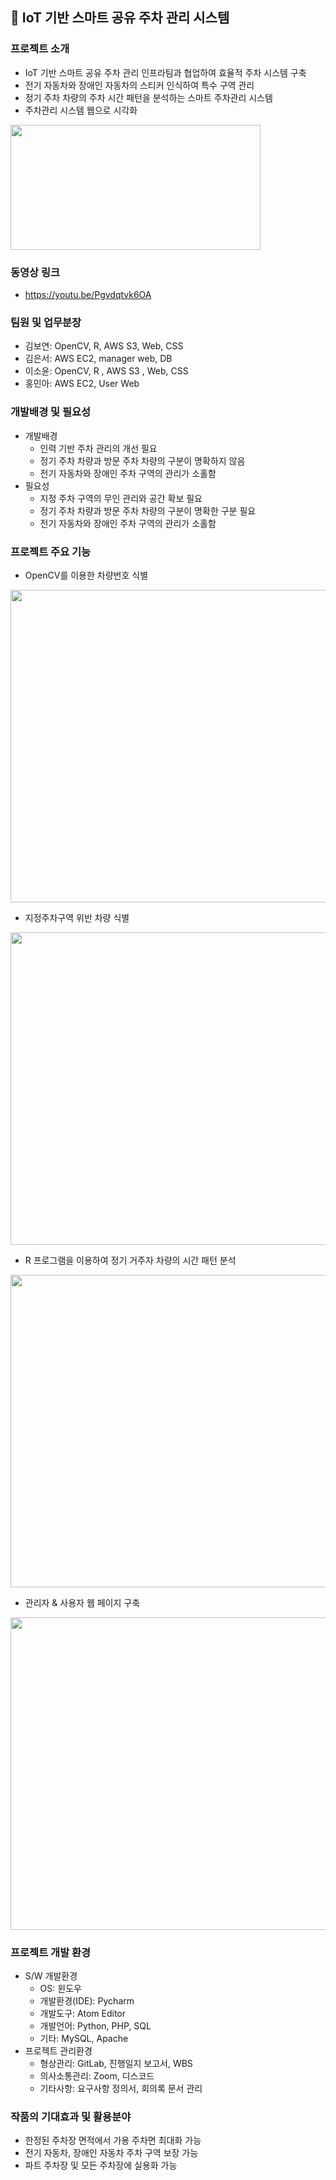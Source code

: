 ## 🚙 IoT 기반 스마트 공유 주차 관리 시스템
### 프로젝트 소개
- IoT 기반 스마트 공유 주차 관리 인프라팀과 협업하여 효율적 주차 시스템 구축
- 전기 자동차와 장애인 자동차의 스티커 인식하여 특수 구역 관리
- 정기 주차 차량의 주차 시간 패턴을 분석하는 스마트 주차관리 시스템 
- 주차관리 시스템 웹으로 시각화
<img src="https://user-images.githubusercontent.com/70560199/154003358-588b9539-a2f7-4b30-a52c-cc998b907ed1.png" width="400" height="200"/>

### 동영상 링크
  - https://youtu.be/Pgvdqtvk6OA
### 팀원 및 업무분장
  - 김보연: OpenCV, R, AWS S3, Web, CSS
  - 김은서: AWS EC2, manager web, DB 
  - 이소윤: OpenCV, R , AWS S3 , Web, CSS
  - 홍민아: AWS EC2, User Web
### 개발배경 및 필요성
- 개발배경
	- 인력 기반 주차 관리의 개선 필요 
	- 정기 주차 차량과 방문 주차 차량의 구분이 명확하지 않음
	- 전기 자동차와 장애인 주차 구역의 관리가 소홀함
- 필요성
	- 지정 주차 구역의 무인 관리와 공간 확보 필요
	- 정기 주차 차량과 방문 주차 차량의 구분이 명확한 구분 필요
	- 전기 자동차와 장애인 주차 구역의 관리가 소홀함
### 프로젝트 주요 기능
 - OpenCV를 이용한 차량번호 식별
 <img src="https://user-images.githubusercontent.com/70560199/154003536-762e0e19-1875-4959-a7ad-1a4a082a9fa0.png" width="800" height="500"/>
 
 - 지정주차구역 위반 차량 식별
 <img src="https://user-images.githubusercontent.com/70560199/154003673-d4f956e5-f8d8-42ac-849f-05d9edec9982.png" width="800" height="500"/>
 
 - R 프로그램을 이용하여 정기 거주자 차량의 시간 패턴 분석
 <img src="https://user-images.githubusercontent.com/70560199/154004106-296733d4-b170-4e7d-9507-e45fe7062bca.png" width="800" height="500"/>
 
 - 관리자 & 사용자 웹 페이지 구축
 <img src="https://user-images.githubusercontent.com/70560199/154004993-f598d15a-d692-4e48-9eab-c2146004e663.png" width="750" height="500"/>

### 프로젝트 개발 환경
- S/W 개발환경
	- OS: 윈도우
	- 개발환경(IDE): Pycharm
	- 개발도구: Atom Editor
	- 개발언어: Python, PHP, SQL
	- 기타: MySQL, Apache
- 프로젝트 관리환경
	- 형상관리: GitLab, 진행일지 보고서, WBS
	- 의사소통관리: Zoom, 디스코드
	- 기타사항: 요구사항 정의서, 회의록 문서 관리

### 작품의 기대효과 및 활용분야
- 한정된 주차장 면적에서 가용 주차면 최대화 가능
- 전기 자동차, 장애인 자동차 주차 구역 보장 가능
- 파트 주차장 및 모든 주차장에 실용화 가능
